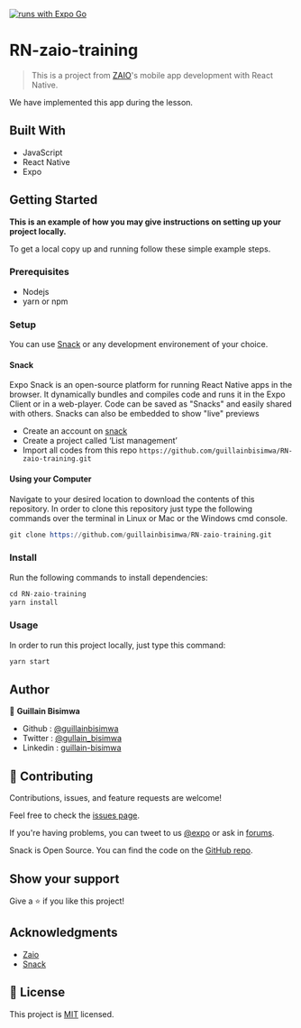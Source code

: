 [![runs with Expo Go](https://img.shields.io/badge/Runs%20with%20Expo%20Go-4630EB.svg?style=flat-square&logo=EXPO&labelColor=f3f3f3&logoColor=000)](https://expo.dev/client)

# RN-zaio-training

> This is a project from [ZAIO](https://www.zaio.io/)'s mobile app development with React Native.

We have implemented this app during the lesson.

## Built With

- JavaScript
- React Native
- Expo

## Getting Started

**This is an example of how you may give instructions on setting up your project locally.**

To get a local copy up and running follow these simple example steps.

### Prerequisites

- Nodejs
- yarn or npm

### Setup

You can use [Snack](https://snack.expo.dev/) or any development environement of your choice.

#### Snack

Expo Snack is an open-source platform for running React Native apps in the browser. It dynamically bundles and compiles code and runs it in the Expo Client or in a web-player. Code can be saved as "Snacks" and easily shared with others. Snacks can also be embedded to show "live" previews

- Create an account on [snack](https://snack.expo.dev/)
- Create a project called ‘List management’
- Import all codes from this repo `https://github.com/guillainbisimwa/RN-zaio-training.git`

#### Using your Computer

Navigate to your desired location to download the contents of this repository.
In order to clone this repository just type the following commands over the terminal in Linux or Mac or the Windows cmd console.

```s
git clone https://github.com/guillainbisimwa/RN-zaio-training.git

```

### Install

Run the following commands to install dependencies:

```s
cd RN-zaio-training
yarn install

```

### Usage

In order to run this project locally, just type this command:

```s
yarn start

```

## Author

👤 **Guillain Bisimwa**

- Github : [@guillainbisimwa](https://github.com/guillainbisimwa)
- Twitter : [@gullain_bisimwa](https://twitter.com/gullain_bisimwa)
- Linkedin : [guillain-bisimwa](https://www.linkedin.com/in/guillain-bisimwa-8a8b7a7b/)

## 🤝 Contributing

Contributions, issues, and feature requests are welcome!

Feel free to check the [issues page](https://github.com/guillainbisimwa/RN-zaio-training/issues).

If you're having problems, you can tweet to us [@expo](https://twitter.com/expo) or ask in [forums](https://forums.expo.io/c/snack).

Snack is Open Source. You can find the code on the [GitHub repo](https://github.com/expo/snack).

## Show your support

Give a ⭐️ if you like this project!

## Acknowledgments

- [Zaio](https://www.zaio.io/)
- [Snack](https://snack.expo.dev/)

## 📝 License

This project is [MIT](./MIT.md) licensed.
